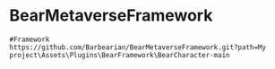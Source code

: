 # BearMetaverseFramework
    #Framework
    https://github.com/Barbearian/BearMetaverseFramework.git?path=My project\Assets\Plugins\BearFramework\BearCharacter-main